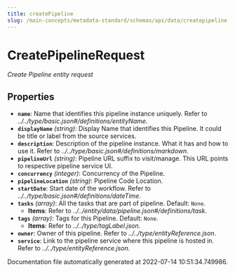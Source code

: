 ```yaml
---
title: createPipeline
slug: /main-concepts/metadata-standard/schemas/api/data/createpipeline
---
```


# CreatePipelineRequest

*Create Pipeline entity request*

## Properties

- **`name`**: Name that identifies this pipeline instance uniquely. Refer to *../../type/basic.json#/definitions/entityName*.
- **`displayName`** *(string)*: Display Name that identifies this Pipeline. It could be title or label from the source services.
- **`description`**: Description of the pipeline instance. What it has and how to use it. Refer to *../../type/basic.json#/definitions/markdown*.
- **`pipelineUrl`** *(string)*: Pipeline URL suffix to visit/manage. This URL points to respective pipeline service UI.
- **`concurrency`** *(integer)*: Concurrency of the Pipeline.
- **`pipelineLocation`** *(string)*: Pipeline Code Location.
- **`startDate`**: Start date of the workflow. Refer to *../../type/basic.json#/definitions/dateTime*.
- **`tasks`** *(array)*: All the tasks that are part of pipeline. Default: `None`.
  - **Items**: Refer to *../../entity/data/pipeline.json#/definitions/task*.
- **`tags`** *(array)*: Tags for this Pipeline. Default: `None`.
  - **Items**: Refer to *../../type/tagLabel.json*.
- **`owner`**: Owner of this pipeline. Refer to *../../type/entityReference.json*.
- **`service`**: Link to the pipeline service where this pipeline is hosted in. Refer to *../../type/entityReference.json*.


Documentation file automatically generated at 2022-07-14 10:51:34.749986.
